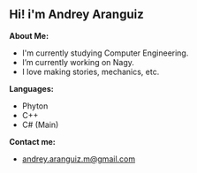 ## Hi! i'm Andrey Aranguiz

**About Me:**

- I'm currently studying Computer Engineering.
- I’m currently working on Nagy.
- I love making stories, mechanics, etc.
  
**Languages:**

- Phyton
- C++
- C# (Main)

**Contact me:**

- andrey.aranguiz.m@gmail.com
<!--
**Nonx79/Nonx79** is a ✨ _special_ ✨ repository because its `README.md` (this file) appears on your GitHub profile.

Here are some ideas to get you started:

- 🔭 I’m currently working on ...
- 🌱 I’m currently learning ...
- 👯 I’m looking to collaborate on ...
- 🤔 I’m looking for help with ...
- 💬 Ask me about ...
- 📫 How to reach me: ...
- 😄 Pronouns: ...
- ⚡ Fun fact: ...
-->
